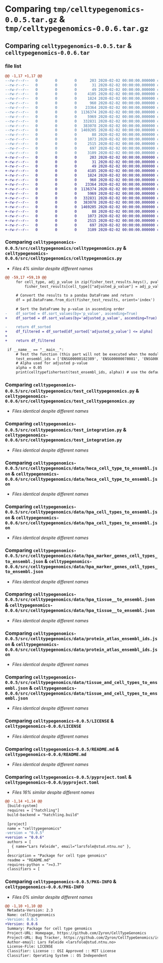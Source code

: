 # Comparing `tmp/celltypegenomics-0.0.5.tar.gz` & `tmp/celltypegenomics-0.0.6.tar.gz`

## Comparing `celltypegenomics-0.0.5.tar` & `celltypegenomics-0.0.6.tar`

### file list

```diff
@@ -1,17 +1,17 @@
--rw-r--r--   0        0        0      203 2020-02-02 00:00:00.000000 celltypegenomics-0.0.5/README.txt
--rw-r--r--   0        0        0       31 2020-02-02 00:00:00.000000 celltypegenomics-0.0.5/requirements.txt
--rw-r--r--   0        0        0       49 2020-02-02 00:00:00.000000 celltypegenomics-0.0.5/src/celltypegenomics/__init__.py
--rw-r--r--   0        0        0     4105 2020-02-02 00:00:00.000000 celltypegenomics-0.0.5/src/celltypegenomics/celltypegenomics.py
--rw-r--r--   0        0        0     1824 2020-02-02 00:00:00.000000 celltypegenomics-0.0.5/src/celltypegenomics/test_celltypegenomics.py
--rw-r--r--   0        0        0      960 2020-02-02 00:00:00.000000 celltypegenomics-0.0.5/src/celltypegenomics/test_integration.py
--rw-r--r--   0        0        0    23364 2020-02-02 00:00:00.000000 celltypegenomics-0.0.5/src/celltypegenomics/data/heca_cell_type_to_ensembl.json
--rw-r--r--   0        0        0  1136374 2020-02-02 00:00:00.000000 celltypegenomics-0.0.5/src/celltypegenomics/data/hpa_cell_types_to_ensembl.json
--rw-r--r--   0        0        0     5969 2020-02-02 00:00:00.000000 celltypegenomics-0.0.5/src/celltypegenomics/data/hpa_marker_genes_cell_types_to_ensembl.json
--rw-r--r--   0        0        0   332831 2020-02-02 00:00:00.000000 celltypegenomics-0.0.5/src/celltypegenomics/data/hpa_tissue__to_ensembl.json
--rw-r--r--   0        0        0   383078 2020-02-02 00:00:00.000000 celltypegenomics-0.0.5/src/celltypegenomics/data/protein_atlas_ensembl_ids.json
--rw-r--r--   0        0        0  1469205 2020-02-02 00:00:00.000000 celltypegenomics-0.0.5/src/celltypegenomics/data/tissue_and_cell_types_to_ensembl.json
--rw-r--r--   0        0        0       88 2020-02-02 00:00:00.000000 celltypegenomics-0.0.5/.gitignore
--rw-r--r--   0        0        0     1073 2020-02-02 00:00:00.000000 celltypegenomics-0.0.5/LICENSE
--rw-r--r--   0        0        0     2515 2020-02-02 00:00:00.000000 celltypegenomics-0.0.5/README.md
--rw-r--r--   0        0        0      697 2020-02-02 00:00:00.000000 celltypegenomics-0.0.5/pyproject.toml
--rw-r--r--   0        0        0     3109 2020-02-02 00:00:00.000000 celltypegenomics-0.0.5/PKG-INFO
+-rw-r--r--   0        0        0      203 2020-02-02 00:00:00.000000 celltypegenomics-0.0.6/README.txt
+-rw-r--r--   0        0        0       31 2020-02-02 00:00:00.000000 celltypegenomics-0.0.6/requirements.txt
+-rw-r--r--   0        0        0       49 2020-02-02 00:00:00.000000 celltypegenomics-0.0.6/src/celltypegenomics/__init__.py
+-rw-r--r--   0        0        0     4185 2020-02-02 00:00:00.000000 celltypegenomics-0.0.6/src/celltypegenomics/celltypegenomics.py
+-rw-r--r--   0        0        0     1824 2020-02-02 00:00:00.000000 celltypegenomics-0.0.6/src/celltypegenomics/test_celltypegenomics.py
+-rw-r--r--   0        0        0      960 2020-02-02 00:00:00.000000 celltypegenomics-0.0.6/src/celltypegenomics/test_integration.py
+-rw-r--r--   0        0        0    23364 2020-02-02 00:00:00.000000 celltypegenomics-0.0.6/src/celltypegenomics/data/heca_cell_type_to_ensembl.json
+-rw-r--r--   0        0        0  1136374 2020-02-02 00:00:00.000000 celltypegenomics-0.0.6/src/celltypegenomics/data/hpa_cell_types_to_ensembl.json
+-rw-r--r--   0        0        0     5969 2020-02-02 00:00:00.000000 celltypegenomics-0.0.6/src/celltypegenomics/data/hpa_marker_genes_cell_types_to_ensembl.json
+-rw-r--r--   0        0        0   332831 2020-02-02 00:00:00.000000 celltypegenomics-0.0.6/src/celltypegenomics/data/hpa_tissue__to_ensembl.json
+-rw-r--r--   0        0        0   383078 2020-02-02 00:00:00.000000 celltypegenomics-0.0.6/src/celltypegenomics/data/protein_atlas_ensembl_ids.json
+-rw-r--r--   0        0        0  1469205 2020-02-02 00:00:00.000000 celltypegenomics-0.0.6/src/celltypegenomics/data/tissue_and_cell_types_to_ensembl.json
+-rw-r--r--   0        0        0       88 2020-02-02 00:00:00.000000 celltypegenomics-0.0.6/.gitignore
+-rw-r--r--   0        0        0     1073 2020-02-02 00:00:00.000000 celltypegenomics-0.0.6/LICENSE
+-rw-r--r--   0        0        0     2515 2020-02-02 00:00:00.000000 celltypegenomics-0.0.6/README.md
+-rw-r--r--   0        0        0      697 2020-02-02 00:00:00.000000 celltypegenomics-0.0.6/pyproject.toml
+-rw-r--r--   0        0        0     3109 2020-02-02 00:00:00.000000 celltypegenomics-0.0.6/PKG-INFO
```

### Comparing `celltypegenomics-0.0.5/src/celltypegenomics/celltypegenomics.py` & `celltypegenomics-0.0.6/src/celltypegenomics/celltypegenomics.py`

 * *Files 4% similar despite different names*

```diff
@@ -59,17 +59,19 @@
     for cell_type, adj_p_value in zip(fisher_test_results.keys(), pvals_corrected):
         fisher_test_results[cell_type]["adjusted_p_value"] = adj_p_value
     
     # Convert the results to a pandas DataFrame and return
     df = pd.DataFrame.from_dict(fisher_test_results, orient='index')
 
     # Sort the DataFrame by p-value in ascending order
-    df_sorted = df.sort_values(by='p_value', ascending=True)
+    df_sorted = df.sort_values(by='adjusted_p_value', ascending=True)
 
-    return df_sorted
+    df_filtered = df_sorted[df_sorted['adjusted_p_value'] <= alpha]
+
+    return df_filtered
 
 if __name__ == "__main__":
     # Test the function (this part will not be executed when the module is imported)
     test_ensembl_ids = ['ENSG00000182389', 'ENSG00000078081', 'ENSG00000084073', 'ENSG00000119632', 'ENSG00000161267']  # Example Ensembl IDs
     # Alpha used for adjusted p-value
     alpha = 0.05
     print(celltypefishertest(test_ensembl_ids, alpha)) # use the default cell type list from HPA (from proteinatlas.tsv)
```

### Comparing `celltypegenomics-0.0.5/src/celltypegenomics/test_celltypegenomics.py` & `celltypegenomics-0.0.6/src/celltypegenomics/test_celltypegenomics.py`

 * *Files identical despite different names*

### Comparing `celltypegenomics-0.0.5/src/celltypegenomics/test_integration.py` & `celltypegenomics-0.0.6/src/celltypegenomics/test_integration.py`

 * *Files identical despite different names*

### Comparing `celltypegenomics-0.0.5/src/celltypegenomics/data/heca_cell_type_to_ensembl.json` & `celltypegenomics-0.0.6/src/celltypegenomics/data/heca_cell_type_to_ensembl.json`

 * *Files identical despite different names*

### Comparing `celltypegenomics-0.0.5/src/celltypegenomics/data/hpa_cell_types_to_ensembl.json` & `celltypegenomics-0.0.6/src/celltypegenomics/data/hpa_cell_types_to_ensembl.json`

 * *Files identical despite different names*

### Comparing `celltypegenomics-0.0.5/src/celltypegenomics/data/hpa_marker_genes_cell_types_to_ensembl.json` & `celltypegenomics-0.0.6/src/celltypegenomics/data/hpa_marker_genes_cell_types_to_ensembl.json`

 * *Files identical despite different names*

### Comparing `celltypegenomics-0.0.5/src/celltypegenomics/data/hpa_tissue__to_ensembl.json` & `celltypegenomics-0.0.6/src/celltypegenomics/data/hpa_tissue__to_ensembl.json`

 * *Files identical despite different names*

### Comparing `celltypegenomics-0.0.5/src/celltypegenomics/data/protein_atlas_ensembl_ids.json` & `celltypegenomics-0.0.6/src/celltypegenomics/data/protein_atlas_ensembl_ids.json`

 * *Files identical despite different names*

### Comparing `celltypegenomics-0.0.5/src/celltypegenomics/data/tissue_and_cell_types_to_ensembl.json` & `celltypegenomics-0.0.6/src/celltypegenomics/data/tissue_and_cell_types_to_ensembl.json`

 * *Files identical despite different names*

### Comparing `celltypegenomics-0.0.5/LICENSE` & `celltypegenomics-0.0.6/LICENSE`

 * *Files identical despite different names*

### Comparing `celltypegenomics-0.0.5/README.md` & `celltypegenomics-0.0.6/README.md`

 * *Files identical despite different names*

### Comparing `celltypegenomics-0.0.5/pyproject.toml` & `celltypegenomics-0.0.6/pyproject.toml`

 * *Files 16% similar despite different names*

```diff
@@ -1,14 +1,14 @@
 [build-system]
 requires = ["hatchling"]
 build-backend = "hatchling.build"
 
 [project]
 name = "celltypegenomics"
-version = "0.0.5"
+version = "0.0.6"
 authors = [
   { name="Lars Føleide", email="larsfole@stud.ntnu.no" },
 ]
 description = "Package for cell type genomics"
 readme = "README.md"
 requires-python = ">=3.7"
 classifiers = [
```

### Comparing `celltypegenomics-0.0.5/PKG-INFO` & `celltypegenomics-0.0.6/PKG-INFO`

 * *Files 0% similar despite different names*

```diff
@@ -1,10 +1,10 @@
 Metadata-Version: 2.3
 Name: celltypegenomics
-Version: 0.0.5
+Version: 0.0.6
 Summary: Package for cell type genomics
 Project-URL: Homepage, https://github.com/Zyron/CellTypeGenomics
 Project-URL: Bug Tracker, https://github.com/Zyron/CellTypeGenomics/issues
 Author-email: Lars Føleide <larsfole@stud.ntnu.no>
 License-File: LICENSE
 Classifier: License :: OSI Approved :: MIT License
 Classifier: Operating System :: OS Independent
```

